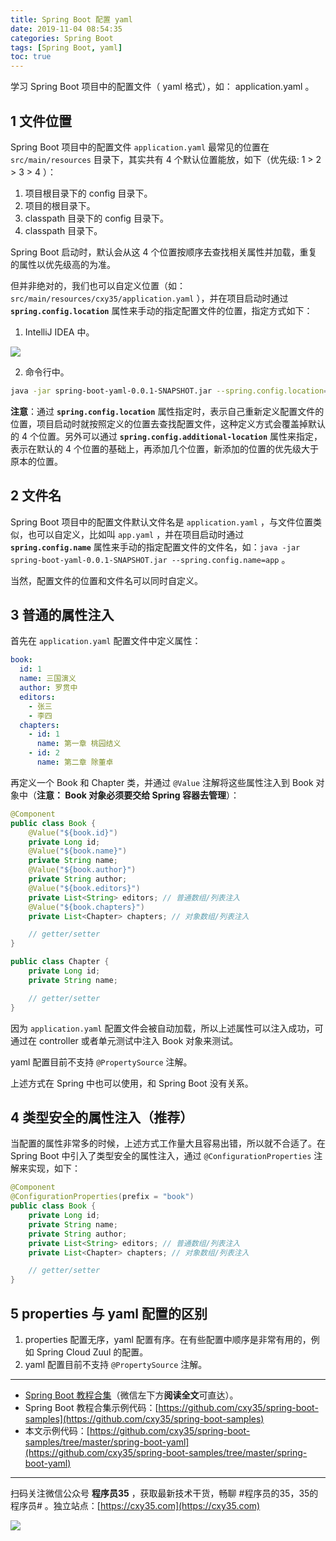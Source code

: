 ```yaml
---
title: Spring Boot 配置 yaml
date: 2019-11-04 08:54:35
categories: Spring Boot
tags: [Spring Boot, yaml]
toc: true
---
```

学习 Spring Boot 项目中的配置文件（ yaml 格式），如： application.yaml 。
<!-- more -->

## 1 文件位置

Spring Boot 项目中的配置文件 `application.yaml` 最常见的位置在 `src/main/resources` 目录下，其实共有 4 个默认位置能放，如下（优先级: 1 > 2 > 3 > 4 ）：

1. 项目根目录下的 config 目录下。
2. 项目的根目录下。
3. classpath 目录下的 config 目录下。
4. classpath 目录下。

Spring Boot 启动时，默认会从这 4 个位置按顺序去查找相关属性并加载，重复的属性以优先级高的为准。

但并非绝对的，我们也可以自定义位置（如：`src/main/resources/cxy35/application.yaml` ），并在项目启动时通过 **`spring.config.location`** 属性来手动的指定配置文件的位置，指定方式如下：

1. IntelliJ IDEA 中。

![](https://oscimg.oschina.net/oscnet/up-296798d7ad8d1953cef9b6fb55d74abdb9f.png)

2. 命令行中。

```bash
java -jar spring-boot-yaml-0.0.1-SNAPSHOT.jar --spring.config.location=classpath:/cxy35/
```

**注意**：通过 **`spring.config.location`** 属性指定时，表示自己重新定义配置文件的位置，项目启动时就按照定义的位置去查找配置文件，这种定义方式会覆盖掉默认的 4 个位置。另外可以通过 **`spring.config.additional-location`** 属性来指定，表示在默认的 4 个位置的基础上，再添加几个位置，新添加的位置的优先级大于原本的位置。

## 2 文件名

Spring Boot 项目中的配置文件默认文件名是 `application.yaml` ，与文件位置类似，也可以自定义，比如叫 `app.yaml` ，并在项目启动时通过 **`spring.config.name`** 属性来手动的指定配置文件的文件名，如：`java -jar spring-boot-yaml-0.0.1-SNAPSHOT.jar --spring.config.name=app` 。

当然，配置文件的位置和文件名可以同时自定义。

## 3 普通的属性注入

首先在 `application.yaml` 配置文件中定义属性：

```yaml
book:
  id: 1
  name: 三国演义
  author: 罗贯中
  editors:
    - 张三
    - 李四
  chapters:
    - id: 1
      name: 第一章 桃园结义
    - id: 2
      name: 第二章 除董卓
```

再定义一个 Book 和 Chapter 类，并通过 `@Value` 注解将这些属性注入到 Book 对象中（**注意： Book 对象必须要交给 Spring 容器去管理**）：

```java
@Component
public class Book {
    @Value("${book.id}")
    private Long id;
    @Value("${book.name}")
    private String name;
    @Value("${book.author}")
    private String author;
    @Value("${book.editors}")
    private List<String> editors; // 普通数组/列表注入
    @Value("${book.chapters}")
    private List<Chapter> chapters; // 对象数组/列表注入

    // getter/setter
}
```

```java
public class Chapter {
    private Long id;
    private String name;

    // getter/setter
}
```

因为 `application.yaml` 配置文件会被自动加载，所以上述属性可以注入成功，可通过在 controller 或者单元测试中注入 Book 对象来测试。

yaml 配置目前不支持 `@PropertySource` 注解。

上述方式在 Spring 中也可以使用，和 Spring Boot 没有关系。

## 4 类型安全的属性注入（推荐）

当配置的属性非常多的时候，上述方式工作量大且容易出错，所以就不合适了。在 Spring Boot 中引入了类型安全的属性注入，通过 `@ConfigurationProperties` 注解来实现，如下：

```java
@Component
@ConfigurationProperties(prefix = "book")
public class Book {
    private Long id;
    private String name;
    private String author;
    private List<String> editors; // 普通数组/列表注入
    private List<Chapter> chapters; // 对象数组/列表注入

    // getter/setter
}
```

## 5 properties 与 yaml 配置的区别

1. properties 配置无序，yaml 配置有序。在有些配置中顺序是非常有用的，例如 Spring Cloud Zuul 的配置。
2. yaml 配置目前不支持 `@PropertySource` 注解。

---

- [Spring Boot 教程合集](https://mp.weixin.qq.com/s/9vOiAxHFnfJnRwSlTfAHwg)（微信左下方**阅读全文**可直达）。
- Spring Boot 教程合集示例代码：[https://github.com/cxy35/spring-boot-samples](https://github.com/cxy35/spring-boot-samples)
- 本文示例代码：[https://github.com/cxy35/spring-boot-samples/tree/master/spring-boot-yaml](https://github.com/cxy35/spring-boot-samples/tree/master/spring-boot-yaml)


---

扫码关注微信公众号 **程序员35** ，获取最新技术干货，畅聊 #程序员的35，35的程序员# 。独立站点：[https://cxy35.com](https://cxy35.com)

![](https://oscimg.oschina.net/oscnet/up-285838b9c516db5bb1ba760f292f2346078.JPEG)